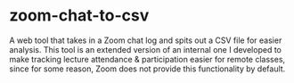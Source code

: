 # zoom-chat-to-csv

A web tool that takes in a Zoom chat log and spits out a CSV file for easier analysis. This tool is an extended version of an internal one I developed to make tracking lecture attendance & participation easier for remote classes, since for some reason, Zoom does not provide this functionality by default.
